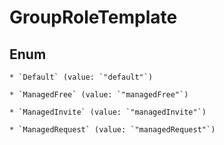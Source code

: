 
# GroupRoleTemplate

## Enum


    * `Default` (value: `"default"`)

    * `ManagedFree` (value: `"managedFree"`)

    * `ManagedInvite` (value: `"managedInvite"`)

    * `ManagedRequest` (value: `"managedRequest"`)



